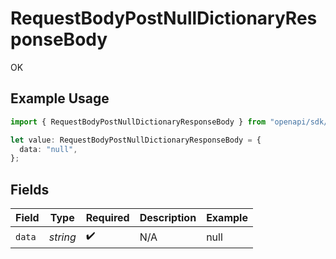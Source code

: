 # RequestBodyPostNullDictionaryResponseBody

OK

## Example Usage

```typescript
import { RequestBodyPostNullDictionaryResponseBody } from "openapi/sdk/models/operations";

let value: RequestBodyPostNullDictionaryResponseBody = {
  data: "null",
};
```

## Fields

| Field              | Type               | Required           | Description        | Example            |
| ------------------ | ------------------ | ------------------ | ------------------ | ------------------ |
| `data`             | *string*           | :heavy_check_mark: | N/A                | null               |